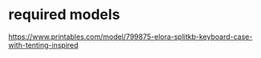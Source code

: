 # required models

https://www.printables.com/model/799875-elora-splitkb-keyboard-case-with-tenting-inspired
